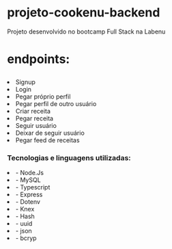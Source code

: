 # projeto-cookenu-backend
Projeto desenvolvido no bootcamp Full Stack na Labenu
# <b>endpoints</b>:</p>
 <li> Signup</li>
 <li> Login</li>
 <li> Pegar próprio perfil</li>
 <li> Pegar perfil de outro usuário</li>
 <li> Criar receita</li>
 <li> Pegar receita</li>
 <li> Seguir usuário</li>
 <li> Deixar de seguir usuário</li>
 <li> Pegar feed de receitas</li>
 
 <h3> Tecnologias e linguagens utilizadas: </h3>
 <li> - Node.Js </li>
 <li> - MySQL </li>
 <li> - Typescript </li>
 <li> - Express </li>
 <li> - Dotenv </li>
 <li> - Knex </li>
 <li> - Hash </li>
 <li> - uuid </li>
 <li> - json </li>
 <li> - bcryp </li>
